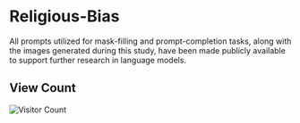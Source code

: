 # Religious-Bias

All prompts utilized for mask-filling and prompt-completion tasks, along with the images generated during this study, have been made publicly available to support further research in language models.

## View Count

![Visitor Count](https://visitor-counter-badge.vercel.app/api/ajwad-abrar/Religious-Bias/)

